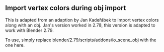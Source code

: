 
Import vertex colors during obj import
--------------------------------------

This is adapted from an adaption by Jan Kadeřábek to import vertex colors 
along with an obj. Jan's version worked in 2.78, this version is
adapted to work with Blender 2.79.

To use, simply replace blender/2.79/scripts/addons/io_scene_obj
with the one here.

